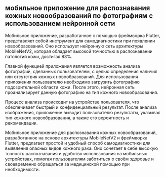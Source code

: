 <h2>мобильное приложение для распознавания кожных новообразований по фотографиям с использованием нейронной сети</h2>
<p>Мобильное приложение, разработанное с помощью фреймворка Flutter, представляет собой инструмент для самодиагностики при появлении новообразований. Оно использует нейронную сеть архитектуры MobileNetV2, которая обладает высокой точностью в распознавании патологий кожи, достигая 83%.</p>

<p>Главной функцией приложения является возможность анализа фотографий, сделанных пользователем, с целью определения наличия или отсутствия кожных новообразований. Для использования приложения пользователю необходимо загрузить фотографию подозрительной области кожи. После этого, нейронная сеть проанализирует данную фотографию на тип кожного новообразования.</p>

<p>Процесс анализа происходит на устройстве пользователя, что обеспечивает быстрый и конфиденциальный результат. После анализа изображения, приложение выводит пользователю результаты, указывая тип кожного новообразования, а также его вероятность и рекомендации.</p>

<p>Мобильное приложение для распознавания кожных новообразований, разработанное на основе архитектуры MobileNetV2 и фреймворка Flutter, предлагает простой и удобный способ самодиагностики для выявления опасных видов кожного рака. Оно сочетает в себе высокую точность распознавания и удобство использования на мобильных устройствах, помогая пользователям заботиться о своём здоровье и своевременно обращаться за медицинской помощью при необходимости.</p>